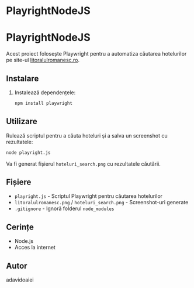 # PlayrightNodeJS
# PlayrightNodeJS

Acest proiect folosește Playwright pentru a automatiza căutarea hotelurilor pe site-ul [litoralulromanesc.ro](https://litoralulromanesc.ro).

## Instalare

1. Instalează dependențele:
   ```bash
   npm install playwright
   ```

## Utilizare

Rulează scriptul pentru a căuta hoteluri și a salva un screenshot cu rezultatele:

```bash
node playright.js
```

Va fi generat fișierul `hoteluri_search.png` cu rezultatele căutării.

## Fișiere

- `playright.js` - Scriptul Playwright pentru căutarea hotelurilor
- `litoralulromanesc.png` / `hoteluri_search.png` - Screenshot-uri generate
- `.gitignore` - Ignoră folderul `node_modules`

## Cerințe

- Node.js
- Acces la internet

## Autor

adavidoaiei

